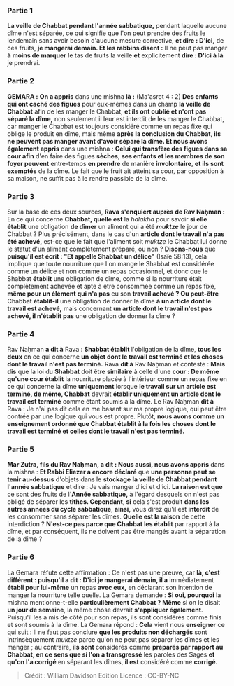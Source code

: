 
### Partie 1
<b>La veille de Chabbat pendant l'année sabbatique,</b> pendant laquelle aucune dîme n'est séparée, ce qui signifie que l'on peut prendre des fruits le lendemain sans avoir besoin d'aucune mesure corrective, <b>et dire : D'ici,</b> de ces fruits, <b>je mangerai demain. Et les rabbins disent :</b> Il ne peut pas manger <b>à moins de marquer</b> le tas de fruits la veille <b>et</b> explicitement <b>dire : D'ici à là</b> je prendrai.

### Partie 2
<strong>GEMARA :</strong> <b>On a appris</b> dans une mishna <b>là :</b> (Ma'asrot 4 : 2) <b>Des enfants qui ont caché des figues</b> pour eux-mêmes dans un champ <b>la veille de Chabbat</b> afin de les manger le Chabbat, <b>et ils ont oublié et n'ont pas séparé la dîme,</b> non seulement il leur est interdit de les manger le Chabbat, car manger le Chabbat est toujours considéré comme un repas fixe qui oblige le produit en dîme, mais même <b>après la conclusion du Chabbat, ils ne peuvent pas manger avant d'avoir séparé la dîme. Et nous avons également appris</b> dans une mishna : <b>Celui qui transfère des figues dans sa cour afin</b> d'en faire des figues <b>sèches</b>, <b>ses enfants et les membres de son foyer peuvent</b> entre-temps <b>en prendre</b> de manière <b>involontaire</b>, <b>et ils sont exemptés</b> de la dîme. Le fait que le fruit ait atteint sa cour, par opposition à sa maison, ne suffit pas à le rendre passible de la dîme.

### Partie 3
Sur la base de ces deux sources, <b>Rava s'enquiert auprès de Rav Naḥman :</b> En ce qui concerne <b>Chabbat, quelle est</b> la <i>halakha</i> pour savoir <b>si elle établit</b> une obligation <b>de dîmer</b> un aliment qui a été <b><i>muktze</i></b> le jour de Chabbat ? Plus précisément, dans le cas d'un <b>article dont le travail n'a pas été achevé,</b> est-ce que le fait que l'aliment soit <i>muktze</i> le Chabbat lui donne le statut d'un aliment complètement préparé, ou non ? <b>Disons-nous</b> que <b>puisqu'il est écrit : "Et appelle Shabbat un délice"</b> (Isaïe 58:13), cela implique que toute nourriture que l'on mange le Shabbat est considérée comme un délice et non comme un repas occasionnel, et donc que le Shabbat <b>établit</b> une obligation de dîme, comme si la nourriture était complètement achevée et apte à être consommée comme un repas fixe, <b>même pour un élément qui n'a pas</b> eu son <b>travail achevé ? Ou peut-être</b> Chabbat <b>établit-il</b> une obligation de donner la dîme <b>à un article dont le travail est achevé,</b> mais concernant <b>un article dont le travail n'est pas achevé, il n'établit pas</b> une obligation de donner la dîme ?

### Partie 4
Rav Naḥman <b>a dit à</b> Rava : <b>Shabbat établit</b> l'obligation de la dîme, <b>tous les deux</b> en ce qui concerne <b>un objet dont le travail est terminé et les choses dont le travail n'est pas terminé.</b> Rava <b>dit à</b> Rav Naḥman et conteste : <b>Mais dis</b> que la loi du <b>Shabbat</b> doit être <b>similaire</b> à celle d'une <b>cour : De même qu'une cour établit</b> la nourriture placée à l'intérieur comme un repas fixe en ce qui concerne la dîme <b>uniquement</b> lorsque <b>le travail sur un article est terminé, de même, Chabbat</b> devrait <b>établir uniquement un article dont le travail est terminé</b> comme étant soumis à la dîme. Le Rav Naḥman <b>dit à</b> Rava : Je n'ai pas dit cela en me basant sur ma propre logique, qui peut être contrée par une logique qui vous est propre. Plutôt, <b>nous avons comme un enseignement ordonné que Chabbat établit à la fois les choses dont le travail est terminé et celles dont le travail n'est pas terminé.</b>

### Partie 5
<b>Mar Zutra, fils du Rav Naḥman, a dit : Nous aussi, nous avons appris</b> dans la mishna : <b>Et Rabbi Eliezer a encore déclaré</b> que <b>une personne peut se tenir au-dessus</b> d'objets dans le <b>stockage</b> <b>la veille de Chabbat pendant l'année sabbatique</b> et dire : Je vais manger d'ici et d'ici. <b>La raison est que</b> ce sont des fruits de l'<b>Année sabbatique,</b> à l'égard desquels</b> on n'est pas obligé de</b> séparer les <b>tithes. Cependant, si</b> cela s'est produit <b>dans les autres années du cycle sabbatique</b>, <b>ainsi,</b> vous direz qu'il est <b>interdit</b> de les consommer sans séparer les dîmes. <b>Quelle est la raison</b> de cette interdiction ? <b>N'est-ce pas parce que Chabbat les établit</b> par rapport à la dîme, et par conséquent, ils ne doivent pas être mangés avant la séparation de la dîme ?

### Partie 6
La Gemara réfute cette affirmation : Ce n'est pas une preuve, car <b>là, c'est différent : puisqu'il a dit : D'ici je mangerai demain, il a</b> immédiatement <b>établi pour lui-même</b> un repas <b>avec eux,</b> en déclarant son intention de manger la nourriture telle quelle. La Gemara demande : <b>Si oui, pourquoi</b> la mishna mentionne-t-elle <b>particulièrement Chabbat ? Même</b> si on le disait <b>un jour de semaine</b>, la même chose devrait <b>s'appliquer également</b>. Puisqu'il les a mis de côté pour son repas, ils sont considérés comme finis et sont soumis à la dîme. La Gemara répond : <b>Cela</b> vient nous <b>enseigner</b> ce qui suit : Il ne faut pas conclure <b>que les produits non déchargés</b> sont intrinsèquement <i>muktze</i> parce qu'on ne peut pas séparer les dîmes et les manger ; au contraire, <b>ils sont</b> considérés comme <b>préparés par rapport au Chabbat, en ce sens que si l'on a transgressé</b> les paroles des Sages <b>et qu'on l'a corrigé</b> en séparant les dîmes, <b>il est</b> considéré comme <b>corrigé.</b>

>Crédit : William Davidson Edition
>Licence : CC-BY-NC